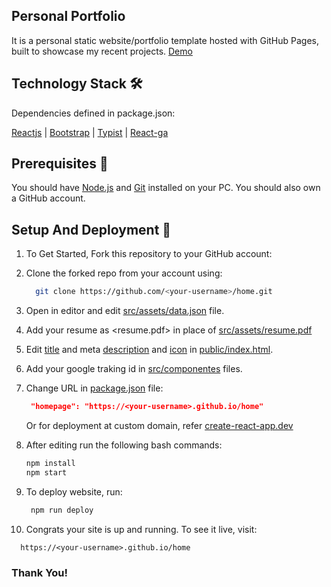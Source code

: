 ## Personal Portfolio

It is a personal static website/portfolio template hosted with GitHub Pages, built to showcase my recent projects. [Demo](https://rajharsh81070.github.io/)

## Technology Stack 🛠️

Dependencies defined in package.json:

[Reactjs](https://reactjs.org/)
| [Bootstrap](https://getbootstrap.com/)
| [Typist](https://github.com/jstejada/react-typist)
| [React-ga](https://github.com/react-ga/react-ga)

## Prerequisites 🍪

You should have [Node.js](https://nodejs.org/en/) and [Git](https://git-scm.com/) installed on your PC. You should also own a GitHub account.

## Setup And Deployment 🔧

1. To Get Started, Fork this repository to your GitHub account:
2. Clone the forked repo from your account using:

   ```bash
     git clone https://github.com/<your-username>/home.git
   ```

3. Open in editor and edit [src/assets/data.json](./src/assets/data.json) file.

4. Add your resume as <resume.pdf> in place of [src/assets/resume.pdf](./src/assets/)

5. Edit [title](./public/index.html#L26) and meta [description](./public/index.html#L10) and [icon](./public/index.html#L6) in [public/index.html](./public/index.html).

6. Add your google traking id in [src/componentes](./src/componentes) files.

7. Change URL in [package.json](./package.json) file:

   ```json
    "homepage": "https://<your-username>.github.io/home"
   ```

   Or for deployment at custom domain, refer [create-react-app.dev](https://create-react-app.dev/docs/deployment/#step-1-add-homepage-to-packagejson)

8. After editing run the following bash commands:

   ```bash
   npm install
   npm start
   ```

9. To deploy website, run:

   ```bash
    npm run deploy
   ```

10. Congrats your site is up and running. To see it live, visit:

```https
  https://<your-username>.github.io/home
```

### Thank You!
